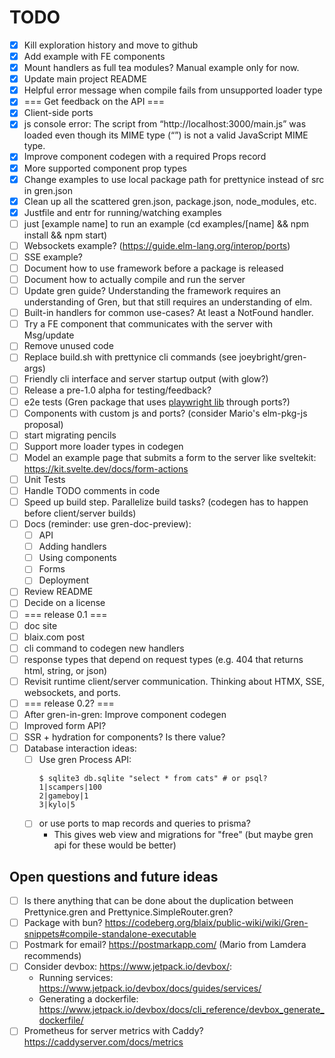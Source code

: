 # TODO

- [X] Kill exploration history and move to github
- [X] Add example with FE components
- [X] Mount handlers as full tea modules? Manual example only for now.
- [X] Update main project README
- [X] Helpful error message when compile fails from unsupported loader type
- [X] === Get feedback on the API ===
- [X] Client-side ports
- [X] js console error: The script from “http://localhost:3000/main.js” was loaded even though its MIME type (“”) is not a valid JavaScript MIME type.
- [X] Improve component codegen with a required Props record
- [X] More supported component prop types
- [X] Change examples to use local package path for prettynice instead of src in gren.json
- [X] Clean up all the scattered gren.json, package.json, node_modules, etc.
- [X] Justfile and entr for running/watching examples
- [ ] just [example name] to run an example (cd examples/[name] && npm install && npm start)
- [ ] Websockets example? (https://guide.elm-lang.org/interop/ports)
- [ ] SSE example?
- [ ] Document how to use framework before a package is released
- [ ] Document how to actually compile and run the server
- [ ] Update gren guide? Understanding the framework requires an understanding of Gren, but that still requires an understanding of elm.
- [ ] Built-in handlers for common use-cases? At least a NotFound handler.
- [ ] Try a FE component that communicates with the server with Msg/update
- [ ] Remove unused code
- [ ] Replace build.sh with prettynice cli commands (see joeybright/gren-args)
- [ ] Friendly cli interface and server startup output (with glow?)
- [ ] Release a pre-1.0 alpha for testing/feedback?
- [ ] e2e tests (Gren package that uses [playwright lib](https://playwright.dev/docs/library) through ports?)
- [ ] Components with custom js and ports? (consider Mario's elm-pkg-js proposal)
- [ ] start migrating pencils
- [ ] Support more loader types in codegen
- [ ] Model an example page that submits a form to the server like sveltekit: https://kit.svelte.dev/docs/form-actions
- [ ] Unit Tests
- [ ] Handle TODO comments in code
- [ ] Speed up build step. Parallelize build tasks? (codegen has to happen before client/server builds)
- [ ] Docs (reminder: use gren-doc-preview):
  - [ ] API
  - [ ] Adding handlers
  - [ ] Using components
  - [ ] Forms
  - [ ] Deployment
- [ ] Review README
- [ ] Decide on a license
- [ ] === release 0.1 ===
- [ ] doc site
- [ ] blaix.com post
- [ ] cli command to codegen new handlers
- [ ] response types that depend on request types (e.g. 404 that returns html, string, or json)
- [ ] Revisit runtime client/server communication. Thinking about HTMX, SSE, websockets, and ports.
- [ ] === release 0.2? ===
- [ ] After gren-in-gren: Improve component codegen
- [ ] Improved form API?
- [ ] SSR + hydration for components? Is there value?
- [ ] Database interaction ideas:
  - [ ] Use gren Process API:
      ```
      $ sqlite3 db.sqlite "select * from cats" # or psql?
      1|scampers|100
      2|gameboy|1
      3|kylo|5
      ```
  - [ ] or use ports to map records and queries to prisma?
    - This gives web view and migrations for "free"
      (but maybe gren api for these would be better)

## Open questions and future ideas

- [ ] Is there anything that can be done about the duplication between Prettynice.gren and Prettynice.SimpleRouter.gren?
- [ ] Package with bun? https://codeberg.org/blaix/public-wiki/wiki/Gren-snippets#compile-standalone-executable
- [ ] Postmark for email? https://postmarkapp.com/ (Mario from Lamdera recommends)
- [ ] Consider devbox: https://www.jetpack.io/devbox/:
    - Running services: https://www.jetpack.io/devbox/docs/guides/services/
    - Generating a dockerfile: https://www.jetpack.io/devbox/docs/cli_reference/devbox_generate_dockerfile/
- [ ] Prometheus for server metrics with Caddy? https://caddyserver.com/docs/metrics
